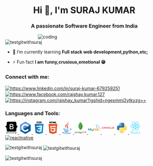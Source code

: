 <h1 align="center">Hi 👋, I'm SURAJ KUMAR</h1>
<h3 align="center">A passionate Software Engineer from India</h3>
<img align="right" alt="coding"  width="400" src="https://i.pinimg.com/originals/e8/f4/53/e8f453469a3ec97ecd354df465d73913.gif>
<p align="left"> <img src="https://komarev.com/ghpvc/?username=testgitwithsuraj&label=Profile%20views&color=0e75b6&style=flat" alt="testgitwithsuraj" /> </p>

- 🌱 I’m currently learning **Full stack web development,python,etc;**

- ⚡ Fun fact **I am funny,crusious,emotional 😁**

<h3 align="left">Connect with me:</h3>
<p align="left">
<a href="https://linkedin.com/in/https://www.linkedin.com/in/suraj-kumar-679259251" target="blank"><img align="center" src="https://raw.githubusercontent.com/rahuldkjain/github-profile-readme-generator/master/src/images/icons/Social/linked-in-alt.svg" alt="https://www.linkedin.com/in/suraj-kumar-679259251" height="30" width="40" /></a>
<a href="https://fb.com/https://www.facebook.com/rajshay.kumar.127" target="blank"><img align="center" src="https://raw.githubusercontent.com/rahuldkjain/github-profile-readme-generator/master/src/images/icons/Social/facebook.svg" alt="https://www.facebook.com/rajshay.kumar.127" height="30" width="40" /></a>
<a href="https://instagram.com/https://instagram.com/rajshay_kumar?igshid=ngexmmi2ytkyzg==" target="blank"><img align="center" src="https://raw.githubusercontent.com/rahuldkjain/github-profile-readme-generator/master/src/images/icons/Social/instagram.svg" alt="https://instagram.com/rajshay_kumar?igshid=ngexmmi2ytkyzg==" height="30" width="40" /></a>
</p>

<h3 align="left">Languages and Tools:</h3>
<p align="left"> <a href="https://getbootstrap.com" target="_blank" rel="noreferrer"> <img src="https://raw.githubusercontent.com/devicons/devicon/master/icons/bootstrap/bootstrap-plain-wordmark.svg" alt="bootstrap" width="40" height="40"/> </a> <a href="https://www.cprogramming.com/" target="_blank" rel="noreferrer"> <img src="https://raw.githubusercontent.com/devicons/devicon/master/icons/c/c-original.svg" alt="c" width="40" height="40"/> </a> <a href="https://www.w3schools.com/css/" target="_blank" rel="noreferrer"> <img src="https://raw.githubusercontent.com/devicons/devicon/master/icons/css3/css3-original-wordmark.svg" alt="css3" width="40" height="40"/> </a> <a href="https://www.w3.org/html/" target="_blank" rel="noreferrer"> <img src="https://raw.githubusercontent.com/devicons/devicon/master/icons/html5/html5-original-wordmark.svg" alt="html5" width="40" height="40"/> </a> <a href="https://www.java.com" target="_blank" rel="noreferrer"> <img src="https://raw.githubusercontent.com/devicons/devicon/master/icons/java/java-original.svg" alt="java" width="40" height="40"/> </a> <a href="https://www.mongodb.com/" target="_blank" rel="noreferrer"> <img src="https://raw.githubusercontent.com/devicons/devicon/master/icons/mongodb/mongodb-original-wordmark.svg" alt="mongodb" width="40" height="40"/> </a> <a href="https://www.mysql.com/" target="_blank" rel="noreferrer"> <img src="https://raw.githubusercontent.com/devicons/devicon/master/icons/mysql/mysql-original-wordmark.svg" alt="mysql" width="40" height="40"/> </a> <a href="https://www.oracle.com/" target="_blank" rel="noreferrer"> <img src="https://raw.githubusercontent.com/devicons/devicon/master/icons/oracle/oracle-original.svg" alt="oracle" width="40" height="40"/> </a> <a href="https://www.python.org" target="_blank" rel="noreferrer"> <img src="https://raw.githubusercontent.com/devicons/devicon/master/icons/python/python-original.svg" alt="python" width="40" height="40"/> </a> <a href="https://reactjs.org/" target="_blank" rel="noreferrer"> <img src="https://raw.githubusercontent.com/devicons/devicon/master/icons/react/react-original-wordmark.svg" alt="react" width="40" height="40"/> </a> <a href="https://reactnative.dev/" target="_blank" rel="noreferrer"> <img src="https://reactnative.dev/img/header_logo.svg" alt="reactnative" width="40" height="40"/> </a> </p>

<p><img align="left" src="https://github-readme-stats.vercel.app/api/top-langs?username=testgitwithsuraj&show_icons=true&locale=en&layout=compact" alt="testgitwithsuraj" /></p>

<p>&nbsp;<img align="center" src="https://github-readme-stats.vercel.app/api?username=testgitwithsuraj&show_icons=true&locale=en" alt="testgitwithsuraj" /></p>

<p><img align="center" src="https://github-readme-streak-stats.herokuapp.com/?user=testgitwithsuraj&" alt="testgitwithsuraj" /></p>
